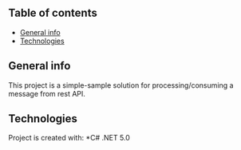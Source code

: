 ## Table of contents
* [General info](#general-info)
* [Technologies](#technologies)
## General info
This project is a simple-sample solution for processing/consuming a message from rest API.
## Technologies
Project is created with:
*C# .NET 5.0
